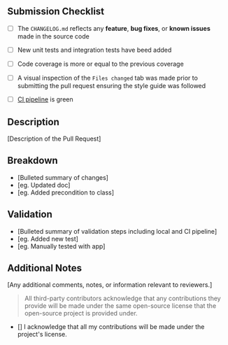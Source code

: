 ## Submission Checklist

 - [ ] The `CHANGELOG.md` reflects any **feature**, **bug fixes**, or **known issues** made in the source code
 - [ ] New unit tests and integration tests have beed added
 - [ ] Code coverage is more or equal to the previous coverage
 - [ ] A visual inspection of the `Files changed` tab was made prior to submitting the pull request ensuring the style guide was followed
 - [ ] [CI pipeline](https://app.circleci.com/pipelines/github/twilio/twilio-voice-react-native-app) is green 


## Description

[Description of the Pull Request]

## Breakdown

- [Bulleted summary of changes]
- [eg. Updated doc]
- [eg. Added precondition to class]

## Validation

- [Bulleted summary of validation steps including local and CI pipeline]
- [eg. Added new test]
- [eg. Manually tested with app]

## Additional Notes

[Any additional comments, notes, or information relevant to reviewers.]

> All third-party contributors acknowledge that any contributions they provide will be made under the same open-source license that the open-source project is provided under.

- [] I acknowledge that all my contributions will be made under the project's license.

